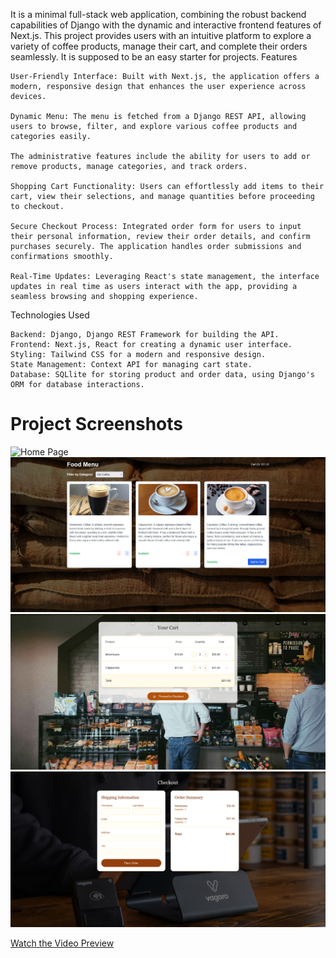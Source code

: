 It is  a minimal full-stack web application, combining the robust backend capabilities of Django with the dynamic and interactive frontend features of Next.js. This project provides users with an intuitive platform to explore a variety of coffee products, manage their cart, and complete their orders seamlessly. It is supposed to be an easy starter for projects.
Features

    User-Friendly Interface: Built with Next.js, the application offers a modern, responsive design that enhances the user experience across devices.

    Dynamic Menu: The menu is fetched from a Django REST API, allowing users to browse, filter, and explore various coffee products and categories easily.
    
    The administrative features include the ability for users to add or remove products, manage categories, and track orders.
    
    Shopping Cart Functionality: Users can effortlessly add items to their cart, view their selections, and manage quantities before proceeding to checkout.

    Secure Checkout Process: Integrated order form for users to input their personal information, review their order details, and confirm purchases securely. The application handles order submissions and confirmations smoothly.

    Real-Time Updates: Leveraging React's state management, the interface updates in real time as users interact with the app, providing a seamless browsing and shopping experience.

Technologies Used

    Backend: Django, Django REST Framework for building the API.
    Frontend: Next.js, React for creating a dynamic user interface.
    Styling: Tailwind CSS for a modern and responsive design.
    State Management: Context API for managing cart state.
    Database: SQLlite for storing product and order data, using Django's ORM for database interactions.


# Project Screenshots
![Home Page](images/homepage.png)
![Food Page](images/foodpage.png)
![Cart Page](images/cartpage.png)
![Checkout Page](images/checkout.png)




[Watch the Video Preview](https://youtu.be/BF_NGxqkAS8)





